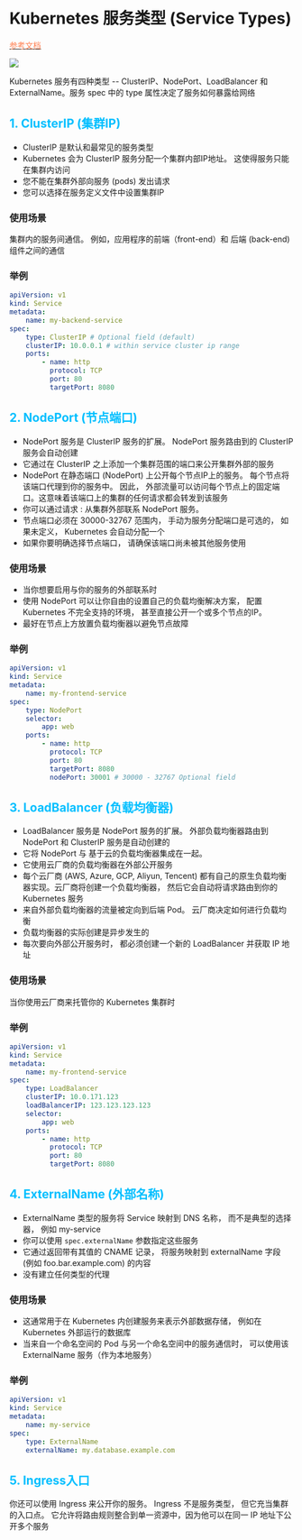 # Kubernetes 服务类型 (Service Types)
[<font color=coral>参考文档</font>](https://zhuanlan.zhuhu.com/p/406369532)

![](https://pic1.zhimg.com/v2-c960a6819de0aa5d5fefda8daf09fe00_r.jpg)

Kubernetes 服务有四种类型 -- ClusterIP、NodePort、LoadBalancer 和 ExternalName。服务 spec 中的 type 属性决定了服务如何暴露给网络

## <font color=deepskyblue>1. ClusterIP (集群IP)</font>
+ ClusterIP 是默认和最常见的服务类型
+ Kubernetes 会为 ClusterIP 服务分配一个集群内部IP地址。 这使得服务只能在集群内访问
+ 您不能在集群外部向服务 (pods) 发出请求
+ 您可以选择在服务定义文件中设置集群IP
### 使用场景
集群内的服务间通信。 例如，应用程序的前端（front-end）和 后端 (back-end)组件之间的通信
### 举例
```yml
apiVersion: v1
kind: Service
metadata:
    name: my-backend-service
spec:
    type: ClusterIP # Optional field (default)
    clusterIP: 10.0.0.1 # within service cluster ip range
    ports:
        - name: http
          protocol: TCP
          port: 80
          targetPort: 8080
```
## <font color=deepskyblue>2. NodePort (节点端口)</font>
+ NodePort 服务是 ClusterIP 服务的扩展。 NodePort 服务路由到的 ClusterIP 服务会自动创建
+ 它通过在 ClusterIP 之上添加一个集群范围的端口来公开集群外部的服务
+ NodePort 在静态端口 (NodePort) 上公开每个节点IP上的服务。 每个节点将该端口代理到你的服务中。 因此， 外部流量可以访问每个节点上的固定端口。这意味着该端口上的集群的任何请求都会转发到该服务
+ 你可以通过请求 <NodeIP>:<NodePort> 从集群外部联系 NodePort 服务。
+ 节点端口必须在 30000-32767 范围内， 手动为服务分配端口是可选的， 如果未定义， Kubernetes 会自动分配一个
+ 如果你要明确选择节点端口， 请确保该端口尚未被其他服务使用
### 使用场景
+ 当你想要启用与你的服务的外部联系时
+ 使用 NodePort 可以让你自由的设置自己的负载均衡解决方案， 配置 Kubernetes 不完全支持的环境， 甚至直接公开一个或多个节点的IP。
+ 最好在节点上方放置负载均衡器以避免节点故障
### 举例
```yml
apiVersion: v1
kind: Service
metadata:
    name: my-frontend-service
spec:
    type: NodePort
    selector:
        app: web
    ports:
        - name: http
          protocol: TCP
          port: 80
          targetPort: 8080
          nodePort: 30001 # 30000 - 32767 Optional field
```
## <font color=deepskyblue>3. LoadBalancer (负载均衡器)</font>
+ LoadBalancer 服务是 NodePort 服务的扩展。 外部负载均衡器路由到 NodePort 和 ClusterIP 服务是自动创建的
+ 它将 NodePort 与 基于云的负载均衡器集成在一起。
+ 它使用云厂商的负载均衡器在外部公开服务
+ 每个云厂商 (AWS, Azure, GCP, Aliyun, Tencent) 都有自己的原生负载均衡器实现。云厂商将创建一个负载均衡器， 然后它会自动将请求路由到你的 Kubernetes 服务
+ 来自外部负载均衡器的流量被定向到后端 Pod。 云厂商决定如何进行负载均衡
+ 负载均衡器的实际创建是异步发生的
+ 每次要向外部公开服务时， 都必须创建一个新的 LoadBalancer 并获取 IP 地址
### 使用场景
当你使用云厂商来托管你的 Kubernetes 集群时
### 举例
```yml
apiVersion: v1
kind: Service
metadata:
    name: my-frontend-service
spec:
    type: LoadBalancer
    clusterIP: 10.0.171.123
    loadBalancerIP: 123.123.123.123
    selector:
        app: web
    ports:
        - name: http
          protocol: TCP
          port: 80
          targetPort: 8080
```
## <font color=deepskyblue>4. ExternalName (外部名称)</font>
+ ExternalName 类型的服务将 Service 映射到 DNS 名称， 而不是典型的选择器， 例如 my-service
+ 你可以使用 `spec.externalName` 参数指定这些服务
+ 它通过返回带有其值的 CNAME 记录， 将服务映射到 externalName 字段 (例如 foo.bar.example.com) 的内容
+ 没有建立任何类型的代理

### 使用场景
+ 这通常用于在 Kubernetes 内创建服务来表示外部数据存储， 例如在 Kubernetes 外部运行的数据库
+ 当来自一个命名空间的 Pod 与另一个命名空间中的服务通信时， 可以使用该 ExternalName 服务（作为本地服务）

### 举例
```yml
apiVersion: v1
kind: Service
metadata:
    name: my-service
spec:
    type: ExternalName
    externalName: my.database.example.com
```

## <font color=deepskyblue>5. Ingress入口 </font>
你还可以使用 Ingress 来公开你的服务。 Ingress 不是服务类型， 但它充当集群的入口点。 它允许将路由规则整合到单一资源中，因为他可以在同一 IP 地址下公开多个服务